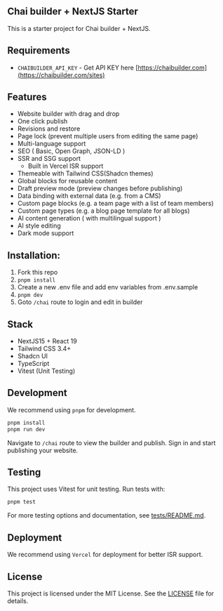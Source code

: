 ## Chai builder + NextJS Starter

This is a starter project for Chai builder + NextJS.

## Requirements

- `CHAIBUILDER_API_KEY` - Get API KEY here [https://chaibuilder.com](https://chaibuilder.com/sites)

## Features

- Website builder with drag and drop
- One click publish
- Revisions and restore
- Page lock (prevent multiple users from editing the same page)
- Multi-language support
- SEO ( Basic, Open Graph, JSON-LD )
- SSR and SSG support
  - Built in Vercel ISR support
- Themeable with Tailwind CSS(Shadcn themes)
- Global blocks for reusable content
- Draft preview mode (preview changes before publishing)
- Data binding with external data (e.g. from a CMS)
- Custom page blocks (e.g. a team page with a list of team members)
- Custom page types (e.g. a blog page template for all blogs)
- AI content generation ( with multilingual support )
- AI style editing
- Dark mode support

## Installation:

1. Fork this repo
2. `pnpm install`
3. Create a new .env file and add env variables from .env.sample
4. `pnpm dev`
5. Goto `/chai` route to login and edit in builder

## Stack

- NextJS15 + React 19
- Tailwind CSS 3.4+
- Shadcn UI
- TypeScript
- Vitest (Unit Testing)

## Development

We recommend using `pnpm` for development.

```bash
pnpm install
pnpm run dev
```

Navigate to `/chai` route to view the builder and publish. Sign in and start publishing your website.

## Testing

This project uses Vitest for unit testing. Run tests with:

```bash
pnpm test
```

For more testing options and documentation, see [tests/README.md](tests/README.md).

## Deployment

We recommend using `Vercel` for deployment for better ISR support.

## License

This project is licensed under the MIT License. See the [LICENSE](LICENSE) file for details.
